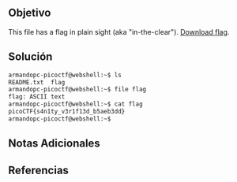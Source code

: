## Objetivo
This file has a flag in plain sight (aka "in-the-clear"). [Download flag](https://mercury.picoctf.net/static/217686fc11d733b80be62dcfcfca6c75/flag).
## Solución
```bash
armandopc-picoctf@webshell:~$ ls
README.txt  flag
armandopc-picoctf@webshell:~$ file flag 
flag: ASCII text
armandopc-picoctf@webshell:~$ cat flag 
picoCTF{s4n1ty_v3r1f13d_b5aeb3dd}
armandopc-picoctf@webshell:~$ 
```

## Notas Adicionales
## Referencias